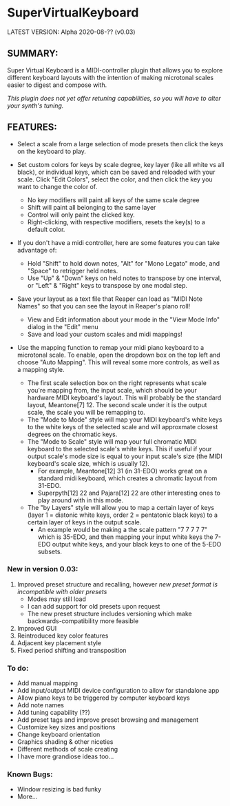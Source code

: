 # SuperVirtualKeyboard

LATEST VERSION: Alpha 2020-08-?? (v0.03)

## SUMMARY:

Super Virtual Keyboard is a MIDI-controller plugin that allows you to explore different keyboard layouts with the intention of making microtonal scales easier to digest and compose with.

*This plugin does not yet offer retuning capabilities, so you will have to alter your synth's tuning.*

## FEATURES:
* Select a scale from a large selection of mode presets then click the keys on the keyboard to play.

* Set custom colors for keys by scale degree, key layer (like all white vs all black), or individual keys, which can be saved and reloaded with your scale. Click "Edit Colors", select the color, and then click the key you want to change the color of.
  * No key modifiers will paint all keys of the same scale degree
  * Shift will paint all belonging to the same layer
  * Control will only paint the clicked key.
  * Right-clicking, with respective modifiers, resets the key(s) to a default color.

* If you don't have a midi controller, here are some features you can take advantage of:
  * Hold "Shift" to hold down notes, "Alt" for "Mono Legato" mode, and "Space" to retrigger held notes.
  * Use "Up" & "Down" keys on held notes to transpose by one interval, or "Left" & "Right" keys to transpose by one modal step. 

* Save your layout as a text file that Reaper can load as "MIDI Note Names" so that you can see the layout in Reaper's piano roll!    
  * View and Edit information about your mode in the "View Mode Info" dialog in the "Edit" menu
  * Save and load your custom scales and midi mappings!

* Use the mapping function to remap your midi piano keyboard to a microtonal scale. To enable, open the dropdown box on the top left and choose "Auto Mapping". This will reveal some more controls, as well as a mapping style.
  * The first scale selection box on the right represents what scale you're mapping from, the input scale, which should be your hardware MIDI keyboard's layout. This will probably be the standard layout, Meantone[7] 12. The second scale under it is the output scale, the scale you will be remapping to.
  * The "Mode to Mode" style will map your MIDI keyboard's white keys to the white keys of the selected scale and will approxmate closest degrees on the chromatic keys.
  * The "Mode to Scale" style will map your full chromatic MIDI keyboard to the selected scale's white keys. This if useful if your output scale's mode size is equal to your input scale's size (the MIDI keyboard's scale size, which is usually 12).
    * For example, Meantone[12] 31 (in 31-EDO) works great on a standard midi keyboard, which creates a chromatic layout from 31-EDO.
    * Superpyth[12] 22 and Pajara[12] 22 are other interesting ones to play around with in this mode.
  * The "by Layers" style will allow you to map a certain layer of keys (layer 1 = diatonic white keys, order 2 = pentatonic black keys) to a certain layer of keys in the output scale.
    * An example would be making a the scale pattern "7 7 7 7 7" which is 35-EDO, and then mapping your input white keys the 7-EDO output white keys, and your black keys to one of the 5-EDO subsets.

### New in version 0.03:
1. Improved preset structure and recalling, however *new preset format is incompatible with older presets*
   * Modes may still load
   * I can add support for old presets upon request
   * The new preset structure includes versioning which make backwards-compatibility more feasible
1. Improved GUI
1. Reintroduced key color features
1. Adjacent key placement style
1. Fixed period shifting and transposition

### To do:
* Add manual mapping
* Add input/output MIDI device configuration to allow for standalone app
* Allow piano keys to be triggered by computer keyboard keys
* Add note names
* Add tuning capability (??)
* Add preset tags and improve preset browsing and management
* Customize key sizes and positions
* Change keyboard orientation
* Graphics shading & other niceties
* Different methods of scale creating
* I have more grandiose ideas too...

### Known Bugs:
 - Window resizing is bad funky
 - More...
